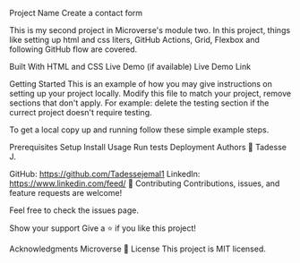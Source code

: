 Project Name
Create a contact form

This is my second project in Microverse's module two. In this project, things like setting up html and css liters, GitHub Actions, Grid, Flexbox and following GitHub flow are covered.

Built With
HTML and CSS
Live Demo (if available)
Live Demo Link

Getting Started
This is an example of how you may give instructions on setting up your project locally. Modify this file to match your project, remove sections that don't apply. For example: delete the testing section if the currect project doesn't require testing.

To get a local copy up and running follow these simple example steps.

Prerequisites
Setup
Install
Usage
Run tests
Deployment
Authors
👤 Tadesse J.

GitHub: https://github.com/Tadessejemal1
LinkedIn: https://www.linkedin.com/feed/
🤝 Contributing
Contributions, issues, and feature requests are welcome!

Feel free to check the issues page.

Show your support
Give a ⭐️ if you like this project!

Acknowledgments
Microverse
📝 License
This project is MIT licensed.
